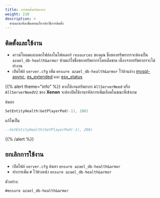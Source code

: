 ```yaml
---
title: การติดตั้งทรัพยากร
weight: 210
description: >
  คำแนะนำทีละขั้นตอนเกี่ยวกับวิธีการติดตั้ง
---
```


## ติดตั้งและใช้งาน

- ดาวน์โหลดและแตกไฟล์ลงในโฟลเดอร์ `resources` ของคุณ ชื่อของทรัพยากรจะต้องเป็น `azael_db-health&armor` ห้ามแก้ไขชื่อของทรัพยากรโดยเด็ดขาด เนื่องจากทรัพยากรจะไม่ทำงาน
- เปิดไฟล์ `server.cfg` เพิ่ม `ensure azael_db-health&armor` ไว้ด้านล่าง [mysql-async][mysql-async], [es_extended][es_extended] และ [esx_status][esx_status]

{{% alert theme="info" %}}
หากใช้งานทรัพยากร `AllServerNeed` หรือ `AllServerNeedV2` ของ **Xenon** จะต้องปิดใช้งานรหัสการเพิ่มเลือดในขณะที่เข้าเกม

ค้นหา

```lua
SetEntityHealth(GetPlayerPed(-1), 200)
```

แก้ไขเป็น

```lua
--SetEntityHealth(GetPlayerPed(-1), 200)
```
{{% /alert %}}

## ยกเลิกการใช้งาน

- เปิดไฟล์ `server.cfg` ค้นหา `ensure azael_db-health&armor`
- ทำการเพิ่ม `#` ไว้ข้างหน้า `ensure azael_db-health&armor`

ตัวอย่าง:
```
#ensure azael_db-health&armor
```

[mysql-async]: https://github.com/brouznouf/fivem-mysql-async
[es_extended]: https://github.com/esx-framework/es_extended
[esx_status]: https://github.com/esx-framework/esx_status
